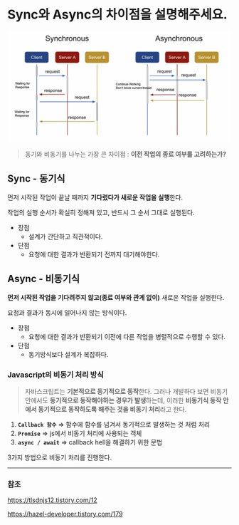 # Sync와 Async의 차이점을 설명해주세요.

![img.png](../../resources/Sync와%20Async의%20차이점을%20설명해주세요./img.png)

> 동기와 비동기를 나누는 가장 큰 차이점 : **이전 작업의 종료 여부를 고려하는가?**

## Sync - 동기식

먼저 시작된 작업이 끝날 때까지 **기다렸다가 새로운 작업을 실행**한다.

작업의 실행 순서가 확실히 정해져 있고, 반드시 그 순서 그대로 실행된다.

- 장점
  - 설계가 간단하고 직관적이다.
- 단점
  - 요청에 대한 결과가 반환되기 전까지 대기해야한다.

## Async - 비동기식

**먼저 시작된 작업을 기다려주지 않고(종료 여부와 관계 없이)** 새로운 작업을 실행한다.

요청과 결과가 동시에 일어나지 않는 방식이다.

- 장점
  - 요청에 대한 결과가 반환되기 이전에 다른 작업을 병렬적으로 수행할 수 있다.
- 단점
  - 동기방식보다 설계가 복잡하다.

### Javascript의 비동기 처리 방식

> 자바스크립트는 **기본적으로 동기적으로 동작**한다.
> 그러나 개발하다 보면 비동기 안에서도 **동기적으로 동작해야하는 경우가 발생**하는데,
> 이러한 **비동기식 동작 안에서 동기적으로 동작하도록 해주는 것을 비동기 처리**라고 한다.

1. **`Callback 함수`** ⇒ 함수에 함수를 넘겨서 동기적으로 발생하는 것 처럼 처리
2. **`Promise`** ⇒ js에서 비동기 처리에 사용되는 객체
3. **`async / await`** ⇒ callback hell을 해결하기 위한 문법

3가지 방법으로 비동기 처리를 진행한다.

---

### 참조

https://tlsdnjs12.tistory.com/12

https://hazel-developer.tistory.com/179
